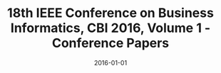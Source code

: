 ---
abstract: ''
authors:
- Elena Kornyshova
- Geert Poels
- Christian Huemer
- Isabelle Wattiau
- Florian Matthes
- Jorge Sanz
date: '2016-01-01'
featured: false
links:
- name: Publik
  url: https://publik.tuwien.ac.at/showentry.php?ID=267106&lang=2
publication: 'IEEE Computer Society, Los Alamitos, 2016, ISBN: 978-1-5090-3231-0;
  310 S'
publication_types:
- '5'
publishDate: '2016-01-01'
title: 18th IEEE Conference on Business Informatics, CBI 2016, Volume 1 - Conference
  Papers
url_pdf: http://publik.tuwien.ac.at/files/publik_267106.pdf
---